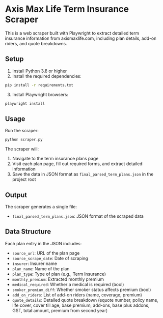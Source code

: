 # Axis Max Life Term Insurance Scraper

This is a web scraper built with Playwright to extract detailed term insurance information from axismaxlife.com, including plan details, add-on riders, and quote breakdowns.

## Setup

1. Install Python 3.8 or higher
2. Install the required dependencies:
```bash
pip install -r requirements.txt
```
3. Install Playwright browsers:
```bash
playwright install
```

## Usage

Run the scraper:
```bash
python scraper.py
```

The scraper will:
1. Navigate to the term insurance plans page
2. Visit each plan page, fill out required forms, and extract detailed information
3. Save the data in JSON format as `final_parsed_term_plans.json` in the project root

## Output

The scraper generates a single file:
- `final_parsed_term_plans.json`: JSON format of the scraped data

## Data Structure

Each plan entry in the JSON includes:
- `source_url`: URL of the plan page
- `source_scrape_date`: Date of scraping
- `insurer`: Insurer name
- `plan_name`: Name of the plan
- `plan_type`: Type of plan (e.g., Term Insurance)
- `monthly_premium`: Extracted monthly premium
- `medical_required`: Whether a medical is required (bool)
- `smoker_premium_diff`: Whether smoker status affects premium (bool)
- `add_on_riders`: List of add-on riders (name, coverage, premium)
- `quote_details`: Detailed quote breakdown (equote number, policy name, life cover, cover till age, base premium, add-ons, base plus addons, GST, total amount, premium from second year)

